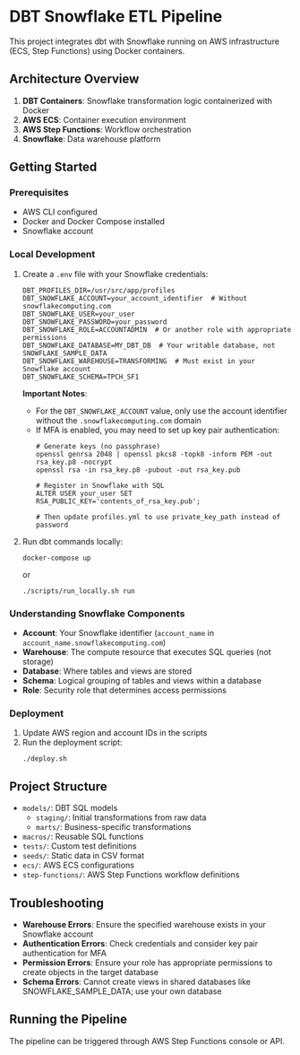 # DBT Snowflake ETL Pipeline

This project integrates dbt with Snowflake running on AWS infrastructure (ECS, Step Functions) using Docker containers.

## Architecture Overview

1. **DBT Containers**: Snowflake transformation logic containerized with Docker
2. **AWS ECS**: Container execution environment
3. **AWS Step Functions**: Workflow orchestration
4. **Snowflake**: Data warehouse platform

## Getting Started

### Prerequisites

- AWS CLI configured
- Docker and Docker Compose installed
- Snowflake account

### Local Development

1. Create a `.env` file with your Snowflake credentials:
   ```
   DBT_PROFILES_DIR=/usr/src/app/profiles
   DBT_SNOWFLAKE_ACCOUNT=your_account_identifier  # Without snowflakecomputing.com
   DBT_SNOWFLAKE_USER=your_user
   DBT_SNOWFLAKE_PASSWORD=your_password
   DBT_SNOWFLAKE_ROLE=ACCOUNTADMIN  # Or another role with appropriate permissions
   DBT_SNOWFLAKE_DATABASE=MY_DBT_DB  # Your writable database, not SNOWFLAKE_SAMPLE_DATA
   DBT_SNOWFLAKE_WAREHOUSE=TRANSFORMING  # Must exist in your Snowflake account
   DBT_SNOWFLAKE_SCHEMA=TPCH_SF1
   ```

   **Important Notes**:
   - For the `DBT_SNOWFLAKE_ACCOUNT` value, only use the account identifier without the `.snowflakecomputing.com` domain
   - If MFA is enabled, you may need to set up key pair authentication:
     ```
     # Generate keys (no passphrase)
     openssl genrsa 2048 | openssl pkcs8 -topk8 -inform PEM -out rsa_key.p8 -nocrypt
     openssl rsa -in rsa_key.p8 -pubout -out rsa_key.pub
     
     # Register in Snowflake with SQL
     ALTER USER your_user SET RSA_PUBLIC_KEY='contents_of_rsa_key.pub';
     
     # Then update profiles.yml to use private_key_path instead of password
     ```

2. Run dbt commands locally:
   ```
   docker-compose up
   ```
   or
   ```
   ./scripts/run_locally.sh run
   ```

### Understanding Snowflake Components

- **Account**: Your Snowflake identifier (`account_name` in `account_name.snowflakecomputing.com`)
- **Warehouse**: The compute resource that executes SQL queries (not storage)
- **Database**: Where tables and views are stored
- **Schema**: Logical grouping of tables and views within a database
- **Role**: Security role that determines access permissions

### Deployment

1. Update AWS region and account IDs in the scripts
2. Run the deployment script:
   ```
   ./deploy.sh
   ```

## Project Structure

- `models/`: DBT SQL models
  - `staging/`: Initial transformations from raw data
  - `marts/`: Business-specific transformations
- `macros/`: Reusable SQL functions
- `tests/`: Custom test definitions
- `seeds/`: Static data in CSV format
- `ecs/`: AWS ECS configurations
- `step-functions/`: AWS Step Functions workflow definitions

## Troubleshooting

- **Warehouse Errors**: Ensure the specified warehouse exists in your Snowflake account
- **Authentication Errors**: Check credentials and consider key pair authentication for MFA
- **Permission Errors**: Ensure your role has appropriate permissions to create objects in the target database
- **Schema Errors**: Cannot create views in shared databases like SNOWFLAKE_SAMPLE_DATA; use your own database

## Running the Pipeline

The pipeline can be triggered through AWS Step Functions console or API.
